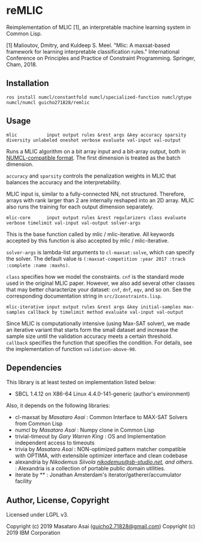 # reMLIC

Reimplementation of MLIC [1], an interpretable machine learning system in Common Lisp.

[1] Malioutov, Dmitry, and Kuldeep S. Meel. "Mlic: A maxsat-based framework for learning interpretable classification rules." International Conference on Principles and Practice of Constraint Programming. Springer, Cham, 2018.

## Installation

``` shell
ros install numcl/constantfold numcl/specialized-function numcl/gtype numcl/numcl guicho271828/remlic
```

## Usage

    mlic           input output rules &rest args &key accuracy sparsity diversity unlabeled oneshot verbose evaluate val-input val-output

Runs a MLIC algorithm on a bit array input and a bit-array output, both in [NUMCL-compatible format](https://github.com/numcl/numcl/blob/master/doc/DETAILS.org#representation).
The first dimension is treated as the batch dimension.

`accuracy` and `sparsity` controls the penalization weights in MLIC that
balances the accuracy and the interpretability.

MLIC input is, similar to a fully-connected NN, not structured. Therefore,
arrays with rank larger than 2 are internally reshaped into an 2D array.
MLIC also runs the training for each output dimension separately.


    mlic-core      input output rules &rest regularizers class evaluate verbose timelimit val-input val-output solver-args

This is the base function called by mlic / mlic-iterative. All keywords accepted
by this function is also accepted by mlic / mlic-iterative.

`solver-args` is lambda-list arguments to `cl-maxsat:solve`, which can specify the solver.
The default value is `(:maxsat-competition :year 2017 :track :complete :name :maxhs)`.

`class` specifies how we model the constraints. `cnf` is the standard mode used in the original MLIC paper.
However, we also add several other classes that may better characterize your dataset: `cnf`, `dnf`, `eqv`, and so on.
See the corresponding documentation string in `src/2constraints.lisp`.

    mlic-iterative input output rules &rest args &key initial-samples max-samples callback by timelimit method evaluate val-input val-output

Since MLIC is computationally intensive (using Max-SAT solver), we made an
iterative variant that starts form the small dataset and increase the sample
size until the validation accuracy meets a certain threshold.
`callback` specifies the function that specifies the condition.
For details, see the implementation of function `validation-above-90`.

## Dependencies
This library is at least tested on implementation listed below:

+ SBCL 1.4.12 on X86-64 Linux 4.4.0-141-generic (author's environment)

Also, it depends on the following libraries:

+ cl-maxsat by *Masataro Asai* : Common Interface to MAX-SAT Solvers from Common Lisp
+ numcl by *Masataro Asai* : Numpy clone in Common Lisp
+ trivial-timeout by *Gary Warren King* : OS and Implementation independent access to timeouts
+ trivia by *Masataro Asai* :
    NON-optimized pattern matcher compatible with OPTIMA, with extensible optimizer interface and clean codebase
+ alexandria by *Nikodemus Siivola <nikodemus@sb-studio.net>, and others.* :
    Alexandria is a collection of portable public domain utilities.
+ iterate by ** :
    Jonathan Amsterdam's iterator/gatherer/accumulator facility




## Author, License, Copyright

Licensed under LGPL v3.

Copyright (c) 2019 Masataro Asai (guicho2.71828@gmail.com)
Copyright (c) 2019 IBM Corporation
